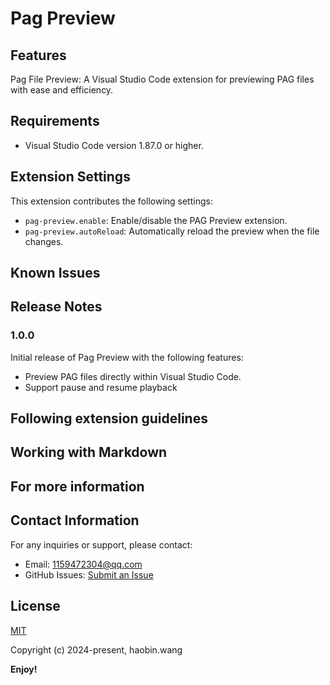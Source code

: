 # Pag Preview


## Features

Pag File Preview: A Visual Studio Code extension for previewing PAG files with ease and efficiency.

## Requirements
- Visual Studio Code version 1.87.0 or higher.

## Extension Settings

This extension contributes the following settings:

- `pag-preview.enable`: Enable/disable the PAG Preview extension.
- `pag-preview.autoReload`: Automatically reload the preview when the file changes.

## Known Issues


## Release Notes


### 1.0.0

Initial release of Pag Preview with the following features:

- Preview PAG files directly within Visual Studio Code.
- Support pause and resume playback

## Following extension guidelines


## Working with Markdown

## For more information

## Contact Information

For any inquiries or support, please contact:

- Email: 1159472304@qq.com
- GitHub Issues: [Submit an Issue](https://github.com/lantianhaijiao/pag-preview/issues)

## License

[MIT](https://opensource.org/licenses/MIT)

Copyright (c) 2024-present, haobin.wang

**Enjoy!**

